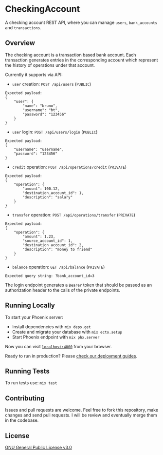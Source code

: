 # CheckingAccount

A checking account REST API, where you can manage `users`, `bank_accounts` and `transactions`.

## Overview

The checking account is a transaction based bank account. Each transaction generates entries in the corresponding account which represent the history of operations under that account.

Currently it supports via API:
  * `user` creation: `POST /api/users` (`PUBLIC`)
  ```
  Expected payload:
  {
      "user": {
          "name": "bruno",
          "username": "bt",
          "password": "123456"
      }
  }
  ```
  * `user` login: `POST /api/users/login` (`PUBLIC`)
  ```
  Expected payload:
  {
      "username": "username",
      "password": "123456"
  }
  ```
  * `credit` operation: `POST /api/operations/credit` (`PRIVATE`)
  ```
  Expected payload:
  {
      "operation": {
          "amount": 100.12,
          "destination_account_id": 1,
          "description": "salary"
      }
  }
  ```

  * `transfer` operation: `POST /api/operations/transfer` (`PRIVATE`)
  ```
  Expected payload:
  {
      "operation": {
          "amount": 1.23,
          "source_account_id": 1,
          "destination_account_id": 2,
          "description": "money to friend"
      }
  }
  ```
  * `balance` operation: `GET /api/balance` (`PRIVATE`)
  ```
  Expected query string: ?bank_account_id=3
  ```

The login endpoint generates a `Bearer` token that should be passed as an authorization header to the calls of the private endpoints.

## Running Locally

To start your Phoenix server:

  * Install dependencies with `mix deps.get`
  * Create and migrate your database with `mix ecto.setup`
  * Start Phoenix endpoint with `mix phx.server`

Now you can visit [`localhost:4000`](http://localhost:4000) from your browser.

Ready to run in production? Please [check our deployment guides](https://hexdocs.pm/phoenix/deployment.html).

## Running Tests

To run tests use: `mix test`

## Contributing

Issues and pull requests are welcome. Feel free to fork this repository, make changes and send pull requests. I will be review and eventually merge them in the codebase.

## License

[GNU General Public License v3.0](./LICENSE)
